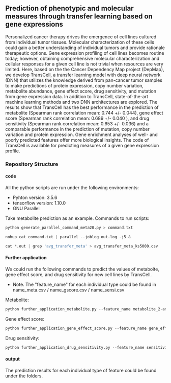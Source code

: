 ## Prediction of phenotypic and molecular measures through transfer learning based on gene expressions

Personalized cancer therapy drives the emergence of cell lines cultured from individual tumor tissues. Molecular characterization of these cells could gain a better understanding of individual tumors and provide rationale therapeutic options. Gene expression profiling of cell lines becomes routine today; however, obtaining comprehensive molecular characterization and cellular responses for a given cell line is not trivial when resources are very limited. Here, based on the the Cancer Dependency Map project (DepMap), we develop TransCell, a transfer learning model with deep neural network (DNN) that utilizes the knowledge derived from pan-cancer tumor samples to make predictions of protein expression, copy number variation, metabolite abundance, gene effect score, drug sensitivity, and mutation from gene expression data. In addition to TransCell, state-of-the-art machine learning methods and two DNN architectures are explored. The results show that TransCell has the best performance in the prediction of metabolite (Spearman rank correlation mean: 0.744 +/- 0.044), gene effect score (Spearman rank correlation mean: 0.689 +/- 0.040 ), and drug sensitivity (Spearman rank correlation mean: 0.653 +/- 0.036) and a comparable performance in the prediction of mutation, copy number variation and protein expression. Gene enrichment analyses of well- and poorly predicted features offer more biological insights. The code of TransCell is available for predicting measures of a given gene expression profile.

### Repository Structure
#### code
All the python scripts are run under the following environments:
- Pyhton version: 3.5.6
- tensorflow version: 1.10.0
- GNU Parallel

Take metabolite prediction as an example.
Commands to run scripts:
```python
python generate_parallel_command_meta20.py > command.txt
```
```python
nohup cat command.txt | parallel --joblog out.log -j5 &
```
```python
cat *.out | grep 'avg_transfer_meta' > avg_transfer_meta_ks5000.csv

```

#### Further application
We could run the following commands to predict the values of metabolte, gene effect score, and drug sensitivity for new cell lines by TransCell.

- Note. The "feature_name" for each individual type could be found in name_meta.csv / name_gscore.csv / name_sensi.csv 

Metabolite:
```python
python further_application_metabolite.py --feature_name metabolite_2-aminoadipate --new_cell_line_name abc --dataset exprs_newCellLine_meta
```

Gene effect score:
```python
python further_application_gene_effect_score.py --feature_name gene_effect_CLDN24 --new_cell_line_name def --dataset exprs_newCellLine_gscore
```

Drug sensitivity:
``` python
python further_application_drug_sensitivity.py --feature_name sensitivity_BRD-A00077618-236-07-6::2.5::HTS --new_cell_line_name ghi --dataset exprs_newCellLine_sensi
```

#### output
The prediction results for each individual type of feature could be found under the folders.

